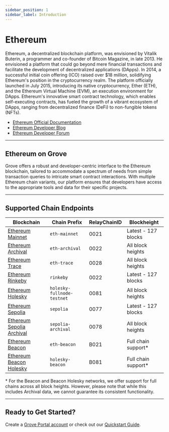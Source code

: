 ```yaml
---
sidebar_position: 1
sidebar_label: Introduction
---
```


# Ethereum

Ethereum, a decentralized blockchain platform, was envisioned by Vitalik Buterin, a programmer and co-founder of Bitcoin Magazine, in late 2013. He envisioned a platform that could go beyond mere financial transactions and facilitate the development of decentralized applications (DApps). In 2014, a successful initial coin offering (ICO) raised over $18 million, solidifying Ethereum's position in the cryptocurrency realm. The platform officially launched in July 2015, introducing its native cryptocurrency, Ether (ETH), and the Ethereum Virtual Machine (EVM), an execution environment for DApps. Ethereum's innovative smart contract technology, which enables self-executing contracts, has fueled the growth of a vibrant ecosystem of DApps, ranging from decentralized finance (DeFi) to non-fungible tokens (NFTs).

- [Ethereum Official Documentation](https://ethereum.org/en/developers/docs/)
- [Ethereum Developer Blog](https://blog.ethereum.org/)
- [Ethereum Developer Forum](https://ethereum.org/en/community/)

---

## Ethereum on Grove

Grove offers a robust and developer-centric interface to the Ethereum blockchain, tailored to accommodate a spectrum of needs from simple transaction queries to intricate smart contract interactions. With multiple Ethereum chain variants, our platform ensures that developers have access to the appropriate tools and data for their specific projects.

---

## Supported Chain Endpoints

| Blockchain                                                | Chain Prefix               | RelayChainID | Blockheight          |
| --------------------------------------------------------- | -------------------------- | ------------ | -------------------- |
| [Ethereum Mainnet](./endpoints/eth-mainnet)               | `eth-mainnet`              | 0021         | Latest - 127 blocks  |
| [Ethereum Archival](./endpoints/eth-archival)             | `eth-archival`             | 0022         | All block heights    |
| [Ethereum Trace](./endpoints/eth-trace)                   | `eth-trace`                | 0028         | All block heights    |
| [Ethereum Rinkeby](./endpoints/eth-rinkeby)               | `rinkeby`                  | 0022         | Latest - 127 blocks  |
| [Ethereum Holesky](./endpoints/eth-holesky)               | `holesky-fullnode-testnet` | 0081         | All block heights    |
| [Ethereum Sepolia](./endpoints/sepolia)                   | `sepolia`                  | 0077         | Latest - 127 blocks  |
| [Ethereum Sepolia Archival](./endpoints/sepolia-archival) | `sepolia-archival`         | 0078         | All block heights    |
| [Ethereum Beacon](./endpoints/eth-beacon)                 | `eth-beacon`               | B021         | Full chain support\* |
| [Ethereum Beacon Holesky](./endpoints/holesky-beacon)     | `holesky-beacon`           | B081         | Full chain support\* |

\* For the Beacon and Beacon Holesky networks, we offer support for full chains across all block heights. However, please note that while this includes Archival data, we cannot guarantee its consistent functionality.

---

## Ready to Get Started?

Create a [Grove Portal account](https://portal.grove.city) or check out our [Quickstart Guide](/guides/getting-started/quickstart).
